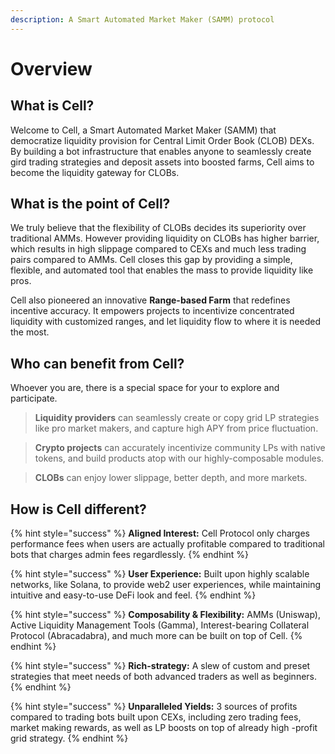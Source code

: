 ```yaml
---
description: A Smart Automated Market Maker (SAMM) protocol
---
```


# Overview

## What is Cell?

Welcome to Cell, a Smart Automated Market Maker (SAMM) that democratize liquidity provision for Central Limit Order Book (CLOB) DEXs. By building a bot infrastructure that enables anyone to seamlessly create gird trading strategies and deposit assets into boosted farms, Cell aims to become the liquidity gateway for CLOBs.

## What is the point of Cell?

We truly believe that the flexibility of CLOBs decides its superiority over traditional AMMs. However providing liquidity on CLOBs has higher barrier, which results in high slippage compared to CEXs and much less trading pairs compared to AMMs. Cell closes this gap by providing a simple, flexible, and automated tool that enables the mass to provide liquidity like pros.

Cell also pioneered an innovative **Range-based Farm** that redefines incentive accuracy. It empowers projects to incentivize concentrated liquidity with customized ranges, and let liquidity flow to where it is needed the most.

## Who can benefit from Cell?

Whoever you are, there is a special space for your to explore and participate.



> **Liquidity providers** can seamlessly create or copy grid LP strategies like pro market makers, and capture high APY from price fluctuation.

> **Crypto projects** can accurately incentivize community LPs with native tokens, and build products atop with our highly-composable modules.

> **CLOBs** can enjoy lower slippage, better depth, and more markets.

## How is Cell different?

{% hint style="success" %}
**Aligned Interest:** Cell Protocol only charges performance fees when users are actually profitable compared to traditional bots that charges admin fees regardlessly.
{% endhint %}

{% hint style="success" %}
**User Experience:** Built upon highly scalable networks, like Solana, to provide web2 user experiences, while maintaining intuitive and easy-to-use DeFi look and feel.
{% endhint %}

{% hint style="success" %}
**Composability & Flexibility:** AMMs (Uniswap), Active Liquidity Management Tools (Gamma), Interest-bearing Collateral Protocol (Abracadabra), and much more can be built on top of Cell.
{% endhint %}

{% hint style="success" %}
**Rich-strategy:** A slew of custom and preset strategies that meet needs of both advanced traders as well as beginners.
{% endhint %}

{% hint style="success" %}
**Unparalleled Yields:** 3 sources of profits compared to trading bots built upon CEXs, including zero trading fees, market making rewards, as well as LP boosts on top of already high -profit grid strategy.
{% endhint %}
